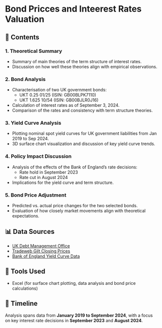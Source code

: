 # Bond Pricces and Inteerest Rates Valuation

## 📌 Contents

### 1. Theoretical Summary
- Summary of main theories of the term structure of interest rates.
- Discussion on how well these theories align with empirical observations.

### 2. Bond Analysis
- Characterisation of two UK government bonds:
  - UKT 0.25 01/25 (ISIN: GB00BLPK7110)
  - UKT 1.625 10/54 (ISIN: GB00BJLR0J16)
- Calculation of interest rates as of September 3, 2024.
- Comparison of the rates and consistency with term structure theories.

### 3. Yield Curve Analysis
- Plotting nominal spot yield curves for UK government liabilities from Jan 2019 to Sep 2024.
- 3D surface chart visualization and discussion of key yield curve trends.

### 4. Policy Impact Discussion
- Analysis of the effects of the Bank of England’s rate decisions:
  - Rate hold in September 2023
  - Rate cut in August 2024
- Implications for the yield curve and term structure.

### 5. Bond Price Adjustment
- Predicted vs. actual price changes for the two selected bonds.
- Evaluation of how closely market movements align with theoretical expectations.

## 📊 Data Sources
- [UK Debt Management Office](http://www.dmo.gov.uk)
- [Tradeweb Gilt Closing Prices](https://reports.tradeweb.com/closing-prices/gilts/)
- [Bank of England Yield Curve Data](https://www.bankofengland.co.uk/-/media/boe/files/statistics/yield-curves/glcnominalmonthedata.zip)

## 🔧 Tools Used
- Excel (for surface chart plotting, data analysis and bond price calculations)

## 📅 Timeline
Analysis spans data from **January 2019 to September 2024**, with a focus on key interest rate decisions in **September 2023** and **August 2024**.

